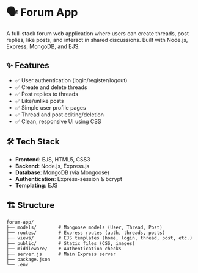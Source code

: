 # 🗣️ Forum App

A full-stack forum web application where users can create threads, post replies, like posts, and interact in shared discussions. Built with Node.js, Express, MongoDB, and EJS.

## ✨ Features

- ✅ User authentication (login/register/logout)
- ✅ Create and delete threads
- ✅ Post replies to threads
- ✅ Like/unlike posts
- ✅ Simple user profile pages
- ✅ Thread and post editing/deletion
- ✅ Clean, responsive UI using CSS

## 🛠️ Tech Stack

- **Frontend**: EJS, HTML5, CSS3
- **Backend**: Node.js, Express.js
- **Database**: MongoDB (via Mongoose)
- **Authentication**: Express-session & bcrypt
- **Templating**: EJS

## 🏗️ Structure

```
forum-app/
├── models/        # Mongoose models (User, Thread, Post)
├── routes/        # Express routes (auth, threads, posts)
├── views/         # EJS templates (home, login, thread, post, etc.)
├── public/        # Static files (CSS, images)
├── middleware/    # Authentication checks
├── server.js      # Main Express server
├── package.json
└── .env
```

